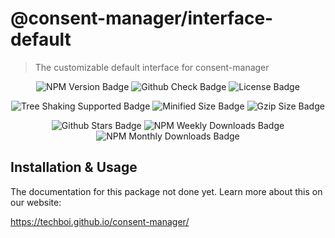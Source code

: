 # @consent-manager/interface-default

> The customizable default interface for consent-manager

<center>

![NPM Version Badge](https://badgen.net/npm/v/@consent-manager/interface-default)
![Github Check Badge](https://badgen.net/github/checks/techboi/consent-manager/main)
![License Badge](https://badgen.net/npm/license/@consent-manager/interface-default)

![Tree Shaking Supported Badge](https://badgen.net/bundlephobia/tree-shaking/@consent-manager/interface-default)
![Minified Size Badge](https://badgen.net/bundlephobia/min/@consent-manager/interface-default)
![Gzip Size Badge](https://badgen.net/bundlephobia/minzip/@consent-manager/interface-default)

![Github Stars Badge](https://badgen.net/github/stars/techboi/consent-manager)
![NPM Weekly Downloads Badge](https://badgen.net/npm/dw/@consent-manager/interface-default)
![NPM Monthly Downloads Badge](https://badgen.net/npm/dm/@consent-manager/interface-default)

</center>

## Installation & Usage

The documentation for this package not done yet. Learn more about this on our website:

https://techboi.github.io/consent-manager/
